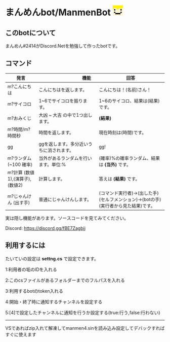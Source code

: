 # まんめんbot/ManmenBot [![01](./image/ddea71ba.png)]() 


## このbotについて
まんめん#2414がDiscord.Netを勉強して作ったbotです。

## コマンド

| 発言|  　　　　　　　　　機能　　　　　　　　　  | 回答 |
|----------------------|------------------------------|-------------|
| m?こんにちは |こんにちはを返します。|こんにちは！(名前)さん！|
| m?サイコロ | 1~6でサイコロを振ります。 | 1~6のサイコロ、結果は(結果)です。|  
| m?おみくじ | 大凶 ~ 大吉 の中で1つ出します。 | **(結果)** |
| m?時間/m?時間秒 | 時間を返します。 | 現在時刻は(時間)です。|
| gg | ggを返します。多分近いうちに消されます。| gg! |
| m?ランダム (~100 確率) |当外があるランダムを行います。単位:% | (確率)%の確率ランダム、結果は **(当外)** です。|
| m?計算 (数値1),(演算子),(数値2) |計算します。 | 答えは **(結果)** です。|
| m?じゃんけん (出す手) | 普通にじゃんけんします。 | (コマンド実行者)→(出した手)　　(セルフメンション)→(botの手)　(実行者から見た結果)です。

実は隠し機能があります。ソースコードを見てみてください。

Discord: https://discord.gg/fBE7Zagbjj

## 利用するには
たいていの設定は **settng.cs** で設定できます。

1:利用者の垢のIDを入れる

2:このcsファイルがあるフォルダーまでのフルパスを入れる

3:利用するbotのtoken入れる

4:開始・終了時に通知するチャンネルを設定する

5:[4]で設定したチャンネルに通知を行うか設定する(true:行う,false:行わない)

--------------------------------------------------------------------------

VSであればzip入れて解凍してmanmen4.sinを読み込み設定してデバックすればすぐに使えます
